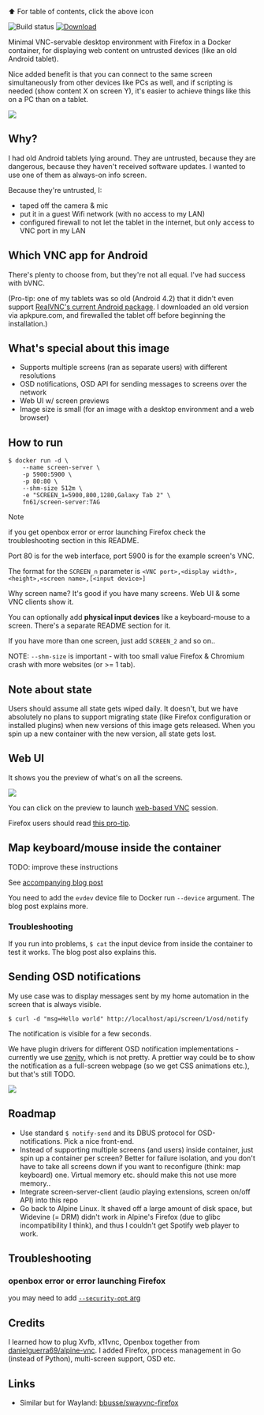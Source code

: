 ⬆️ For table of contents, click the above icon

![Build status](https://github.com/function61/screen-server/workflows/Build/badge.svg)
[![Download](https://img.shields.io/docker/pulls/fn61/screen-server.svg?style=for-the-badge)](https://hub.docker.com/r/fn61/screen-server/)

Minimal VNC-servable desktop environment with Firefox in a Docker container, for displaying web
content on untrusted devices (like an old Android tablet).

Nice added benefit is that you can connect to the same screen simultaneously from other
devices like PCs as well, and if scripting is needed (show content X on screen Y), it's
easier to achieve things like this on a PC than on a tablet.

![](docs/network-drawing.png)


Why?
----

I had old Android tablets lying around. They are untrusted, because they are dangerous,
because they haven't received software updates. I wanted to use one of them as always-on
info screen.

Because they're untrusted, I:

- taped off the camera & mic
- put it in a guest Wifi network (with no access to my LAN)
- configured firewall to not let the tablet in the internet, but only access to VNC port
  in my LAN


Which VNC app for Android
-------------------------

There's plenty to choose from, but they're not all equal. I've had success with bVNC.

(Pro-tip: one of my tablets was so old (Android 4.2) that it didn't even support
[RealVNC's current Android package](https://play.google.com/store/apps/details?id=com.realvnc.viewer.android).
I downloaded an old version via apkpure.com, and firewalled the tablet off before beginning
the installation.)


What's special about this image
-------------------------------

- Supports multiple screens (ran as separate users) with different resolutions
- OSD notifications, OSD API for sending messages to screens over the network
- Web UI w/ screen previews
- Image size is small (for an image with a desktop environment and a web browser)


How to run
----------

```console
$ docker run -d \
	--name screen-server \
	-p 5900:5900 \
	-p 80:80 \
	--shm-size 512m \
	-e "SCREEN_1=5900,800,1280,Galaxy Tab 2" \
	fn61/screen-server:TAG
```

> [!NOTE]  
> if you get openbox error or error launching Firefox check the troubleshooting section in this README.

Port 80 is for the web interface, port 5900 is for the example screen's VNC.

The format for the `SCREEN_n` parameter is `<VNC port>,<display width>,<height>,<screen name>,[<input device>]`

Why screen name? It's good if you have many screens. Web UI & some VNC clients show it.

You can optionally add **physical input devices** like a keyboard-mouse to a screen. There's a
separate README section for it.

If you have more than one screen, just add `SCREEN_2` and so on..

NOTE: `--shm-size` is important - with too small value Firefox & Chromium crash with more
websites (or >= 1 tab).


Note about state
----------------

Users should assume all state gets wiped daily. It doesn't, but we have absolutely no plans
to support migrating state (like Firefox configuration or installed plugins) when new
versions of this image gets released. When you spin up a new container with the new version,
all state gets lost.


Web UI
------

It shows you the preview of what's on all the screens.

![](docs/web-ui.png)

You can click on the preview to launch [web-based VNC](https://github.com/novnc/noVNC) session.

Firefox users should read [this pro-tip](https://stackoverflow.com/a/12042843).


Map keyboard/mouse inside the container
---------------------------------------

TODO: improve these instructions

See [accompanying blog post](https://joonas.fi/2020/12/attach-a-keyboard-to-a-docker-container/)

You need to add the `evdev` device file to Docker run `--device` argument. The blog post explains more.

### Troubleshooting

If you run into problems, `$ cat` the input device from inside the container to test it works.
The blog post also explains this.



Sending OSD notifications
-------------------------

My use case was to display messages sent by my home automation in the screen that is always
visible.

```console
$ curl -d "msg=Hello world" http://localhost/api/screen/1/osd/notify
```

The notification is visible for a few seconds.

We have plugin drivers for different OSD notification implementations -  currently we use
[zenity](https://en.wikipedia.org/wiki/Zenity), which is not pretty. A prettier way could
be to show the notification as a full-screen webpage (so we get CSS animations etc.), but
that's still TODO.

![](docs/osd-notification.png)


Roadmap
-------

- Use standard `$ notify-send` and its DBUS protocol for OSD-notifications. Pick a nice front-end.
- Instead of supporting multiple screens (and users) inside container, just spin up a container per
  screen? Better for failure isolation, and you don't have to take all screens down if you want to
  reconfigure (think: map keyboard) one. Virtual memory etc. should make this not use more memory..
- Integrate screen-server-client (audio playing extensions, screen on/off API) into this repo
- Go back to Alpine Linux. It shaved off a large amount of disk space, but Widevine (= DRM) didn't
  work in Alpine's Firefox (due to glibc incompatibility I think), and thus I couldn't get Spotify
  web player to work.

Troubleshooting
---------------

### openbox error or error launching Firefox

you may need to add [`--security-opt` arg](https://github.com/function61/screen-server/issues/8#issuecomment-2058301288)


Credits
-------

I learned how to plug Xvfb, x11vnc, Openbox together from
[danielguerra69/alpine-vnc](https://github.com/danielguerra69/alpine-vnc). I added Firefox,
process management in Go (instead of Python), multi-screen support, OSD etc.


Links
-----

- Similar but for Wayland: [bbusse/swayvnc-firefox](https://github.com/bbusse/swayvnc-firefox)
